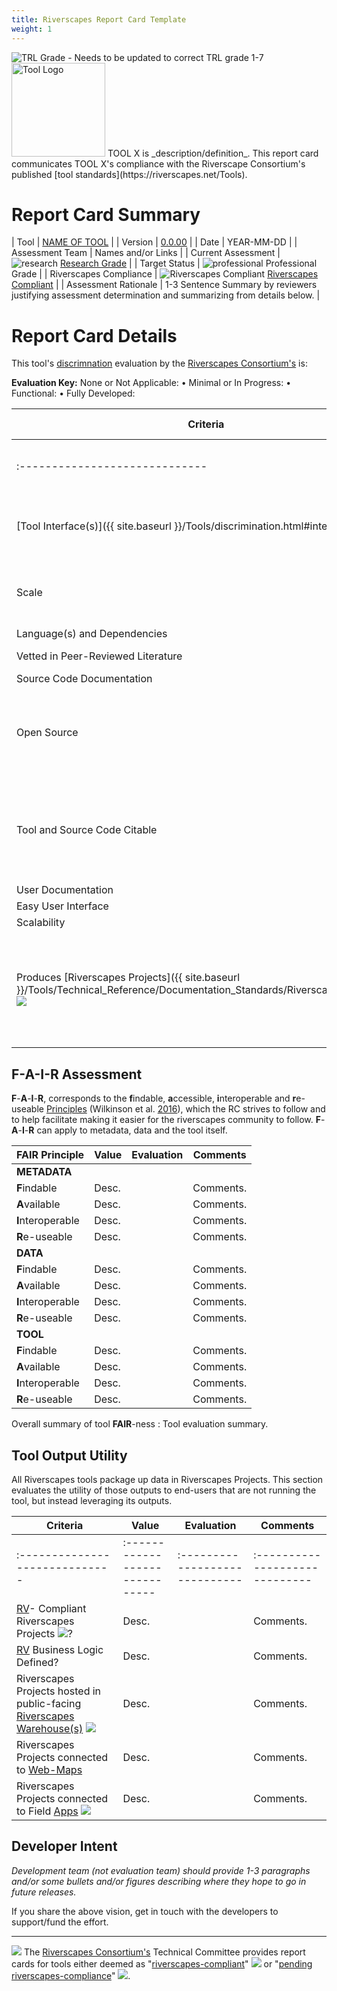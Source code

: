 ```yaml
---
title: Riverscapes Report Card Template
weight: 1
---
```

<!--- TEMPLATE  
Replace the content sections as appropriate and copy in to your `About/Status` folder. 
-->
<img class="float-right" src="https://riverscapes.net/assets/images/tools/grade/TRL_3_128w.png" alt="TRL Grade - Needs to be updated to correct TRL grade 1-7">
<img class="float-left" width="150" alt="Tool Logo" src=""> TOOL X  is _description/definition_.  This report card communicates TOOL X's compliance with the Riverscape Consortium's published [tool standards](https://riverscapes.net/Tools).

# Report Card Summary

| Tool | [NAME OF TOOL](https://toolurl.riverscapes.net) |
| Version | [0.0.00](https://github.com/Riverscapes/tool/releases/tag/0.0.0) |
| Date | YEAR-MM-DD |
| Assessment Team | Names and/or Links |
| Current Assessment | ![research](https://raw.githubusercontent.com/Riverscapes/riverscapes-website/master/assets/images/tools/grade/TRL_4_32p.png) [Research Grade](https://riverscapes.net/Tools/discrimination.html#tool-grade) |
| Target Status | ![professional](https://raw.githubusercontent.com/Riverscapes/riverscapes-website/master/assets/images/tools/grade/TRL_5_32p.png) Professional Grade |
| Riverscapes Compliance | ![Riverscapes Compliant](https://riverscapes.net/assets/images/rc/RiverscapesCompliant_32.png) [Riverscapes Compliant](https://riverscapes.net/Tools/#riverscapes-compliant-tools) |
| Assessment Rationale | 1-3 Sentence Summary by reviewers justifying assessment determination and summarizing from details below. |



# Report Card Details

This tool's [discrimnation](https://riverscapes.net/Tools/discrimination#model-discrimination) evaluation by the [Riverscapes Consortium's](https://riverscapes.net) is:

**Evaluation Key:**
None or Not Applicable: <i class="fa fa-battery-empty" aria-hidden="true"></i> •
Minimal or In Progress: <i class="fa fa-battery-quarter" aria-hidden="true"></i> •
Functional: <i class="fa fa-battery-half" aria-hidden="true"></i> •
Fully Developed: <i class="fa fa-battery-full" aria-hidden="true"></i>  

| Criteria | Value | Evaluation | Comments and/or Recommendations |
|------------------------------------|---------------------------------------------------------------------------------------------------------------------------------------------------------------------------------------------------------|----------------------------------------------------------|-----------------------------------------------------------------------------------------------------------------------------------------------------------------------------------------------------------------------------------------------------------------------------------------------------------------------------------------------------------------------------------------------------------------------------------------------------------------------------------|
| :----------------------------- | :----------------------------- |  | :----------------------------- |
| [Tool Interface(s)]({{ site.baseurl }}/Tools/discrimination.html#interface) | <img src="https://riverscapes.net/assets/images/tools/esri_icon.png">:  ArcGIS 10.x AddIn, <i class="fa fa-desktop" aria-hidden="true"></i> Stand Alone Windows Tool   | <i class="fa fa-battery-empty" aria-hidden="true"></i> | Comments |
| Scale | Reach (cell scale resolution, reach scale extent) | <i class="fa fa-battery-empty" aria-hidden="true"></i> | Comments. |
| Language(s) and Dependencies | *e.g.* C# | <i class="fa fa-battery-empty" aria-hidden="true"></i> | Comments. |
| Vetted in Peer-Reviewed Literature | Yes.  [Doe et al. (2015)]() | <i class="fa fa-battery-empty" aria-hidden="true"></i> | Comments.  |
| Source Code Documentation | Desc. | <i class="fa fa-battery-empty" aria-hidden="true"></i> | Comments.  |
| Open Source | [open-source](https://github.com/Riverscapes/gcd) <i class="fa fa-github" aria-hidden="true"></i> with [GNU General Public License v 3.0](https://github.com/Riverscapes/gcd/blob/master/LICENSE) | <i class="fa fa-battery-empty" aria-hidden="true"></i> | Comments.  |
| Tool and Source Code Citable | [![DOI](https://zenodo.org/badge/DOI/10.5281/zenodo.7248344.svg)](https://doi.org/10.5281/zenodo.7248344) | <i class="fa fa-battery-empty" aria-hidden="true"></i> | *Provide citation, e.g.* Phlip Bailey, Joseph Wheaton, Matt Reimer, & James Brasington. (2020). Geomorphic Change Detection Software (7.5.0). Zenodo. DOI: [10.5281/zenodo.7248344](https://doi.org/10.5281/zenodo.7248344) |
| User Documentation | [Link(s)]() | <i class="fa fa-battery-empty" aria-hidden="true"></i> | Comments.  |
| Easy User Interface | Desc.                                                        | <i class="fa fa-battery-empty" aria-hidden="true"></i> | Comments.   |
| Scalability | Desc. | <i class="fa fa-battery-empty" aria-hidden="true"></i> | Comments. |
|  Produces [Riverscapes Projects]({{ site.baseurl }}/Tools/Technical_Reference/Documentation_Standards/Riverscapes_Projects/) <img  src="https://riverscapes.net/assets/images/data/RiverscapesProject_24.png"> | Tool is outputting to disk data in a Riverscapes Project that can be opened in [RV](http://rave.riverscapes.net). | <i class="fa fa-battery-empty" aria-hidden="true"></i> | Comments.  |

## F-A-I-R Assessment

 **F**-**A**-**I**-**R**, corresponds to the **f**indable, **a**ccessible, **i**nteroperable and **r**e-useable [Principles](https://force11.org/info/the-fair-data-principles/) (Wilkinson et al. [2016](https://www.nature.com/articles/sdata201618)), which the RC strives to follow and to help facilitate making it easier for the riverscapes community to follow. **F**-**A**-**I**-**R** can apply to metadata, data and the tool itself.




| FAIR Principle    | Value | Evaluation                                             | Comments  |
| ----------------- | ----- | ------------------------------------------------------ | --------- |
| **METADATA**      |       |                                                        |           |
| **F**indable      | Desc. | <i class="fa fa-battery-empty" aria-hidden="true"></i> | Comments. |
| **A**vailable     | Desc. | <i class="fa fa-battery-empty" aria-hidden="true"></i> | Comments. |
| **I**nteroperable | Desc. | <i class="fa fa-battery-empty" aria-hidden="true"></i> | Comments. |
| **R**e-useable    | Desc. | <i class="fa fa-battery-empty" aria-hidden="true"></i> | Comments. |
| **DATA**          |       |                                                        |           |
| **F**indable      | Desc. | <i class="fa fa-battery-empty" aria-hidden="true"></i> | Comments. |
| **A**vailable     | Desc. | <i class="fa fa-battery-empty" aria-hidden="true"></i> | Comments. |
| **I**nteroperable | Desc. | <i class="fa fa-battery-empty" aria-hidden="true"></i> | Comments. |
| **R**e-useable    | Desc. | <i class="fa fa-battery-empty" aria-hidden="true"></i> | Comments. |
| **TOOL**          |       |                                                        |           |
| **F**indable      | Desc. | <i class="fa fa-battery-empty" aria-hidden="true"></i> | Comments. |
| **A**vailable     | Desc. | <i class="fa fa-battery-empty" aria-hidden="true"></i> | Comments. |
| **I**nteroperable | Desc. | <i class="fa fa-battery-empty" aria-hidden="true"></i> | Comments. |
| **R**e-useable    | Desc. | <i class="fa fa-battery-empty" aria-hidden="true"></i> | Comments. |

Overall summary of tool **FAIR**-ness <i class="fa fa-battery-quarter" aria-hidden="true"></i> : Tool evaluation summary.

## Tool Output Utility

All Riverscapes tools package up data in Riverscapes Projects. This section evaluates the utility of those outputs to end-users that are not running the tool, but instead leveraging its outputs.

| Criteria | Value | Evaluation | Comments |
|---------------------------------------------------------------------------------------------------------------------------------------------------------------------------------------------------------------------------------|--------------------------------|----------------------------------------------------------|--------------------------------|
| :----------------------------- | :----------------------------- | :----------------------------- | :----------------------------- |
| [RV](https://rave.riverscapes.net)- Compliant Riverscapes Projects <img  src="https://riverscapes.net/assets/images/data/RiverscapesProject_24.png">? | Desc. | <i class="fa fa-battery-empty" aria-hidden="true"></i> | Comments. |
| [RV](https://rave.riverscapes.net) Business Logic Defined? | Desc. | <i class="fa fa-battery-empty" aria-hidden="true"></i> | Comments. |
| Riverscapes Projects hosted in public-facing [Riverscapes Warehouse(s)](https://riverscapes.net/Data_Warehouses/#warehouse-explorer-concept) <img src="https://riverscapes.net/assets/images/data/RiverscapesWarehouseCloud_24.png"> | Desc. | <i class="fa fa-battery-empty" aria-hidden="true"></i> | Comments. |
| Riverscapes Projects connected to [Web-Maps](https://riverscapes.net/Data_Warehouses#web-maps) <i class="fa fa-map-o" aria-hidden="true"></i> | Desc. | <i class="fa fa-battery-empty" aria-hidden="true"></i> | Comments. |
| Riverscapes Projects connected to Field [Apps](https://riverscapes.net//Data_Warehouses#apps---pwas) <img src="https://riverscapes.net/assets/images/tools/PWA.png"> | Desc. | <i class="fa fa-battery-empty" aria-hidden="true"></i> | Comments. |

## Developer Intent

*Development team (not evaluation team) should provide 1-3 paragraphs and/or some bullets and/or figures describing where they hope to go in future releases.*

If you share the above vision, get in touch with the developers to support/fund the effort. 

--------------------
<a href="https://riverscapes.net"><img class="float-left" src="https://riverscapes.net/assets/images/rc/RiverscapesConsortium_Logo_Black_BHS_200w.png"></a>
The [Riverscapes Consortium's](https://riverscapes.net) Technical Committee provides report cards for tools either deemed as "[riverscapes-compliant](https://riverscapes.net/Tools/#riverscapes-compliant)" <img  src="https://riverscapes.net/assets/images/rc/RiverscapesCompliant_32.png"> or "[pending riverscapes-compliance](https://riverscapes.net/Tools/#tools-pending-riverscapes-compliance)" <img  src="https://riverscapes.net/assets/images/rc/RiverscapesCompliantPending_28.png">. 

